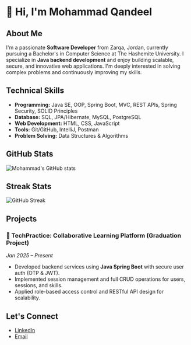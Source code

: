 # 👋 Hi, I'm Mohammad Qandeel

## About Me
I'm a passionate **Software Developer** from Zarqa, Jordan, currently pursuing a Bachelor's in Computer Science at The Hashemite University. I specialize in **Java backend development** and enjoy building scalable, secure, and innovative web applications. I'm deeply interested in solving complex problems and continuously improving my skills.

## Technical Skills
- **Programming:** Java SE, OOP, Spring Boot, MVC, REST APIs, Spring Security, SOLID Principles
- **Database:** SQL, JPA/Hibernate, MySQL, PostgreSQL
- **Web Development:** HTML, CSS, JavaScript
- **Tools:** Git/GitHub, IntelliJ, Postman
- **Problem Solving:** Data Structures & Algorithms

## GitHub Stats

![Mohammad's GitHub stats](https://github-readme-stats.vercel.app/api?username=M0hammedAlhaj&show_icons=true&theme=transparent)

## Streak Stats

![GitHub Streak](https://streak-stats.demolab.com/?user=M0hammedAlhaj)

## Projects

### 🚀 TechPractice: Collaborative Learning Platform (Graduation Project)
*Jan 2025 – Present*
- Developed backend services using **Java Spring Boot** with secure user auth (OTP & JWT).
- Implemented session management and full CRUD operations for users, sessions, and skills.
- Applied role-based access control and RESTful API design for scalability.

## Let's Connect
- [LinkedIn](https://www.linkedin.com/in/mohammad-aandeel-692438288)
- [Email](mailto:mohaqan2004@gmail.com)
